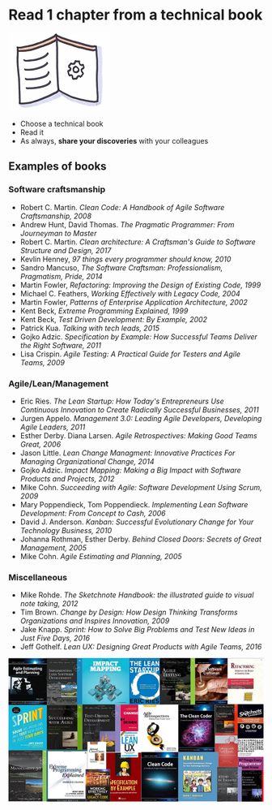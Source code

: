 # Read 1 chapter from a technical book
![Technical book](images/technical-book.png)

* Choose a technical book
* Read it
* As always, **share your discoveries** with your colleagues

## Examples of books

### Software craftsmanship
* Robert C. Martin. *Clean Code: A Handbook of Agile Software Craftsmanship, 2008*
* Andrew Hunt, David Thomas. *The Pragmatic Programmer: From Journeyman to Master*
* Robert C. Martin. *Clean architecture: A Craftsman's Guide to Software Structure and Design, 2017*
* Kevlin Henney, *97 things every programmer should know, 2010*
* Sandro Mancuso, *The Software Craftsman: Professionalism, Pragmatism, Pride, 2014*
* Martin Fowler, *Refactoring: Improving the Design of Existing Code, 1999*
* Michael C. Feathers, *Working Effectively with Legacy Code, 2004*
* Martin Fowler, *Patterns of Enterprise Application Architecture, 2002*
* Kent Beck, *Extreme Programming Explained, 1999*
* Kent Beck, *Test Driven Development: By Example, 2002*
* Patrick Kua. *Talking with tech leads, 2015*
* Gojko Adzic. *Specification by Example: How Successful Teams Deliver the Right Software, 2011*
* Lisa Crispin. *Agile Testing: A Practical Guide for Testers and Agile Teams, 2009*

### Agile/Lean/Management
* Eric Ries. *The Lean Startup: How Today's Entrepreneurs Use Continuous Innovation to Create Radically Successful Businesses, 2011*
* Jurgen Appelo. *Management 3.0: Leading Agile Developers, Developing Agile Leaders, 2011*
* Esther Derby. Diana Larsen. *Agile Retrospectives: Making Good Teams Great, 2006*
* Jason Little. *Lean Change Managment: Innovative Practices For Managing Organizational Change, 2014*
* Gojko Adzic. *Impact Mapping: Making a Big Impact with Software Products and Projects, 2012*
* Mike Cohn. *Succeeding with Agile: Software Development Using Scrum, 2009*
* Mary Poppendieck, Tom Poppendieck. *Implementing Lean Software Development: From Concept to Cash, 2006*
* David J. Anderson. *Kanban: Successful Evolutionary Change for Your Technology Business, 2010*
* Johanna Rothman, Esther Derby. *Behind Closed Doors: Secrets of Great Management, 2005*
* Mike Cohn. *Agile Estimating and Planning, 2005*

### Miscellaneous
* Mike Rohde. *The Sketchnote Handbook: the illustrated guide to visual note taking, 2012*
* Tim Brown. *Change by Design: How Design Thinking Transforms Organizations and Inspires Innovation, 2009*
* Jake Knapp. *Sprint: How to Solve Big Problems and Test New Ideas in Just Five Days, 2016*
* Jeff Gothelf. *Lean UX: Designing Great Products with Agile Teams, 2016*

![Technical book](images/technical-book1.png)